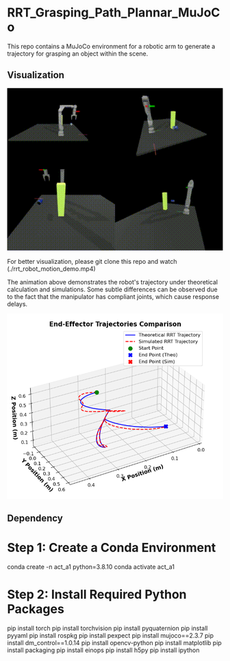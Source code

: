 # RRT_Grasping_Path_Plannar_MuJoCo

This repo contains a MuJoCo environment for a robotic arm to generate a trajectory for grasping an object within the scene.

## Visualization

<img src="Img/rrt_robot_motion_with_transfer.gif" alt="RRT Robot Motion" width="600" />

For better visualization, please git clone this repo and watch (./rrt_robot_motion_demo.mp4)


The animation above demonstrates the robot's trajectory under theoretical calculation and simulations. Some subtle differences can be observed due to the fact that the manipulator has compliant joints, which cause response delays.

<img src="Img/Trajectory.png" alt="Trajectory" width="600" />

## Dependency
# Step 1: Create a Conda Environment
conda create -n act_a1 python=3.8.10
conda activate act_a1

# Step 2: Install Required Python Packages
pip install torch
pip install torchvision
pip install pyquaternion
pip install pyyaml
pip install rospkg
pip install pexpect
pip install mujoco==2.3.7
pip install dm_control==1.0.14
pip install opencv-python
pip install matplotlib
pip install packaging
pip install einops
pip install h5py
pip install ipython

